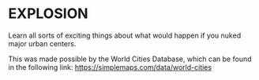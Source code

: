 # EXPLOSION
Learn all sorts of exciting things about what would happen if you nuked major urban centers.

This was made possible by the World Cities Database, which can be found in the following link:
https://simplemaps.com/data/world-cities
